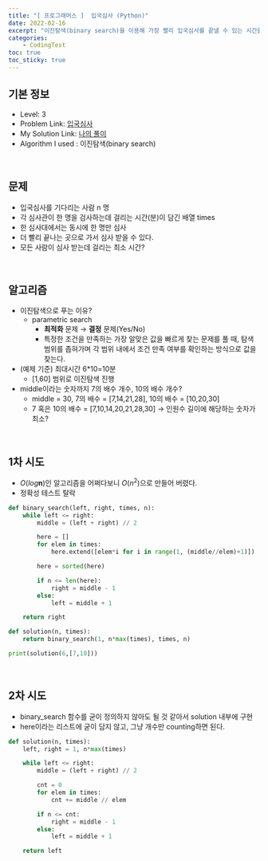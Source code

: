 ```yaml
---
title: "[ 프로그래머스 ]  입국심사 (Python)"
date: 2022-02-16
excerpt: "이진탐색(binary search)을 이용해 가장 빨리 입국심사를 끝낼 수 있는 시간을 찾아봅시다."
categories: 
    - CodingTest
toc: true
toc_sticky: true
---
```


## 기본 정보

- Level: 3
- Problem Link: [입국심사](https://programmers.co.kr/learn/courses/30/lessons/43238)
- My Solution Link: [나의 풀이](https://github.com/claire-1125/AlgoStudy/blob/main/Programmers/BinarySearch/Immigration.py)
- Algorithm I used : 이진탐색(binary search)

<br/>

## 문제

- 입국심사를 기다리는 사람 n 명
- 각 심사관이 한 명을 검사하는데 걸리는 시간(분)이 담긴 배열 times
- 한 심사대에서는 동시에 한 명만 심사
- 더 빨리 끝나는 곳으로 가서 심사 받을 수 있다.
- 모든 사람이 심사 받는데 걸리는 최소 시간?

<br/>

## 알고리즘

- 이진탐색으로 푸는 이유?
    - parametric search
        - **최적화** 문제 → **결정** 문제(Yes/No)
        - 특정한 조건을 만족하는 가장 알맞은 값을 빠르게 찾는 문제를 풀 때, 탐색 범위를 좁혀가며 각 범위 내에서 조건 만족 여부를 확인하는 방식으로 값을 찾는다.
- (예제 기준) 최대시간 6*10=10분
    - [1,60] 범위로 이진탐색 진행
- middle이라는 숫자까지 7의 배수 개수, 10의 배수 개수?
    - middle = 30, 7의 배수 = [7,14,21,28], 10의 배수 = [10,20,30]
    - 7 혹은 10의 배수 = [7,10,14,20,21,28,30] → 인원수 길이에 해당하는 숫자가 최소?

<br/>

## 1차 시도

- $O(log \mathbf{n})$인 알고리즘을 어쩌다보니 $O(n^2)$으로 만들어 버렸다.
- 정확성 테스트 탈락

```python
def binary_search(left, right, times, n):
    while left <= right:
        middle = (left + right) // 2

        here = []
        for elem in times:
            here.extend([elem*i for i in range(1, (middle//elem)+1)])

        here = sorted(here)

        if n <= len(here):
            right = middle - 1
        else:
            left = middle + 1

    return right

def solution(n, times):
    return binary_search(1, n*max(times), times, n)

print(solution(6,[7,10]))
```

<br/>

## 2차 시도

- binary_search 함수를 굳이 정의하지 않아도 될 것 같아서 solution 내부에 구현
- here이라는 리스트에 굳이 담지 않고, 그냥 개수만 counting하면 된다.

```python
def solution(n, times):
    left, right = 1, n*max(times)

    while left <= right:
        middle = (left + right) // 2

        cnt = 0
        for elem in times:
            cnt += middle // elem

        if n <= cnt:
            right = middle - 1
        else:
            left = middle + 1

    return left
```